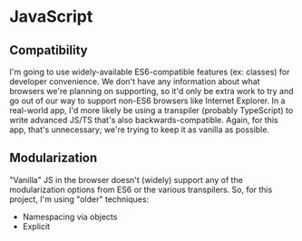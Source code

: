 JavaScript
==========

Compatibility
-------------

I'm going to use widely-available ES6-compatible features (ex: classes) for developer convenience. We don't have any information about what browsers we're planning on supporting, so it'd only be extra work to try and go out of our way to support non-ES6 browsers like Internet Explorer. In a real-world app, I'd more likely be using a transpiler (probably TypeScript) to write advanced JS/TS that's also backwards-compatible. Again, for this app, that's unnecessary; we're trying to keep it as vanilla as possible.

Modularization
--------------

"Vanilla" JS in the browser doesn't (widely) support any of the modularization options from ES6 or the various transpilers. So, for this project, I'm using "older" techniques:
* Namespacing via objects
* Explicit <script> includes.

Neither of these are what I'd do on real-world projects.

Code Commenting
---------------

Generally I don't write gratuitous comments in the code. Instead, my goal is to write code that's clear enough to be self-documenting. Whether I've achieved that or not is only put to the test when other people read it -- which is part of why code reviews are so important.

The major exceptions are when I'm doing something that's "out of the ordinary". This is particularly important when there's some sort of external factor going on (ex: technical, related to the project history, etc.)

In my opinion, comments should be explaining "why" something is done in a particular way. The "what" should rarely, if ever, be documented; if the code is so confusing that it requires documentation to be understood, it should probably be refactored instead. In this particular project, I'll actually be commenting *more* than I usually would, as it's an exercise in describing my though process when developing.

Small, Encapsulated Files
-------------------------

Generally, I want to keep source files to one class per file, and one file per class. The same goes for other major bits of functionality, like large standalone functions and certain static data structures. There are exceptions, but they have to be minor and infrequent. (Ex: sometimes I'll have a class or enumeration that really only makes sense in the context of a single class. In those cases, I might bend this rule.)
